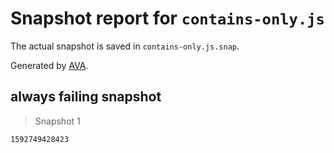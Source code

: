 # Snapshot report for `contains-only.js`

The actual snapshot is saved in `contains-only.js.snap`.

Generated by [AVA](https://avajs.dev).

## always failing snapshot

> Snapshot 1

    1592749428423
